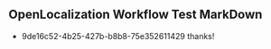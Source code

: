 ## OpenLocalization Workflow Test MarkDown
* 9de16c52-4b25-427b-b8b8-75e352611429 thanks!

<!--HONumber=Sep16_HO1-->


